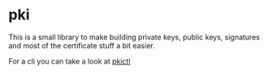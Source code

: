 pki
===

This is a small library to make building private keys, public keys, signatures
and most of the certificate stuff a bit easier.

For a cli you can take a look at [pkictl](https://git.zero-knowledge.org/gibheer/pkictl)
